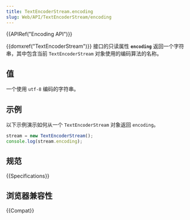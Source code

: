 ```yaml
---
title: TextEncoderStream.encoding
slug: Web/API/TextEncoderStream/encoding
---
```


{{APIRef("Encoding API")}}

{{domxref("TextEncoderStream")}} 接口的只读属性 **`encoding`** 返回一个字符串，其中包含当前 `TextEncoderStream` 对象使用的编码算法的名称。

## 值

一个使用 `utf-8` 编码的字符串。

## 示例

以下示例演示如何从一个 `TextEncoderStream` 对象返回 `encoding`。

```js
stream = new TextEncoderStream();
console.log(stream.encoding);
```

## 规范

{{Specifications}}

## 浏览器兼容性

{{Compat}}
